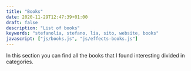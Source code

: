 ```yaml
---
title: "Books"
date: 2020-11-29T12:47:39+01:00
draft: false
description: "List of books"
keywords: "stefanolia, stefano, lia, sito, website, books"
javascript: ["js/books.js", "js/effects-books.js"]
---
```


In this section you can find all the books that I found interesting divided in categories.